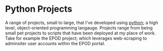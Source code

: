 # Python Projects

A range of projects, small to large, that I've developed using [python](https://www.python.org/); a high level, object-oriented programming langauge.
Projects range from being small pet projects to scripts that have been deployed at my place of work.
Take for example the EPOD project; which leverages web-scraping to adminsiter user accounts within the EPOD portal.
